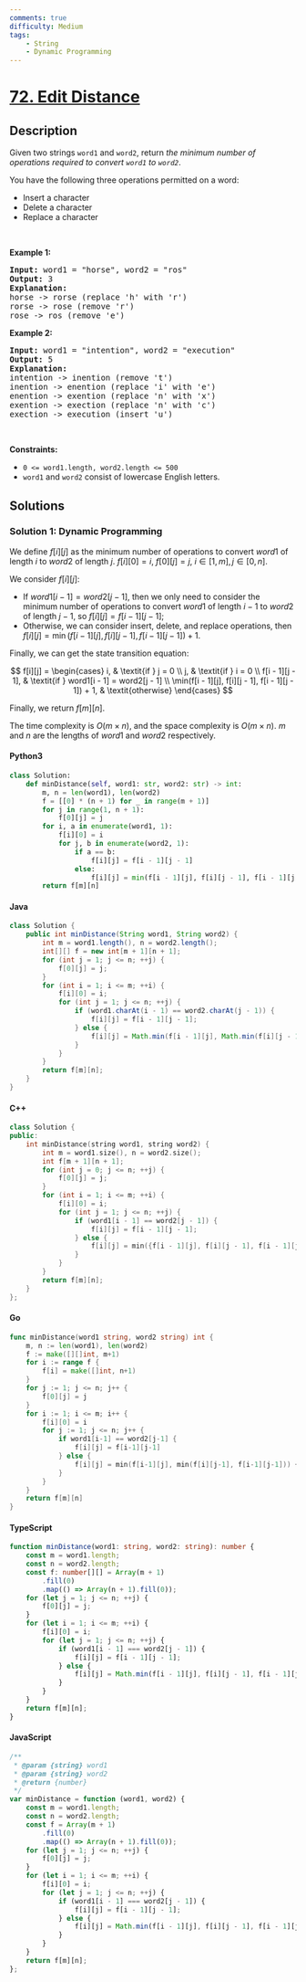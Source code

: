 ```yaml
---
comments: true
difficulty: Medium
tags:
    - String
    - Dynamic Programming
---
```


<!-- problem:start -->

# [72. Edit Distance](https://leetcode.com/problems/edit-distance)

## Description

<!-- description:start -->

<p>Given two strings <code>word1</code> and <code>word2</code>, return <em>the minimum number of operations required to convert <code>word1</code> to <code>word2</code></em>.</p>

<p>You have the following three operations permitted on a word:</p>

<ul>
	<li>Insert a character</li>
	<li>Delete a character</li>
	<li>Replace a character</li>
</ul>

<p>&nbsp;</p>
<p><strong class="example">Example 1:</strong></p>

<pre>
<strong>Input:</strong> word1 = &quot;horse&quot;, word2 = &quot;ros&quot;
<strong>Output:</strong> 3
<strong>Explanation:</strong> 
horse -&gt; rorse (replace &#39;h&#39; with &#39;r&#39;)
rorse -&gt; rose (remove &#39;r&#39;)
rose -&gt; ros (remove &#39;e&#39;)
</pre>

<p><strong class="example">Example 2:</strong></p>

<pre>
<strong>Input:</strong> word1 = &quot;intention&quot;, word2 = &quot;execution&quot;
<strong>Output:</strong> 5
<strong>Explanation:</strong> 
intention -&gt; inention (remove &#39;t&#39;)
inention -&gt; enention (replace &#39;i&#39; with &#39;e&#39;)
enention -&gt; exention (replace &#39;n&#39; with &#39;x&#39;)
exention -&gt; exection (replace &#39;n&#39; with &#39;c&#39;)
exection -&gt; execution (insert &#39;u&#39;)
</pre>

<p>&nbsp;</p>
<p><strong>Constraints:</strong></p>

<ul>
	<li><code>0 &lt;= word1.length, word2.length &lt;= 500</code></li>
	<li><code>word1</code> and <code>word2</code> consist of lowercase English letters.</li>
</ul>

<!-- description:end -->

## Solutions

<!-- solution:start -->

### Solution 1: Dynamic Programming

We define $f[i][j]$ as the minimum number of operations to convert $word1$ of length $i$ to $word2$ of length $j$. $f[i][0] = i$, $f[0][j] = j$, $i \in [1, m], j \in [0, n]$.

We consider $f[i][j]$:

-   If $word1[i - 1] = word2[j - 1]$, then we only need to consider the minimum number of operations to convert $word1$ of length $i - 1$ to $word2$ of length $j - 1$, so $f[i][j] = f[i - 1][j - 1]$;
-   Otherwise, we can consider insert, delete, and replace operations, then $f[i][j] = \min(f[i - 1][j], f[i][j - 1], f[i - 1][j - 1]) + 1$.

Finally, we can get the state transition equation:

$$
f[i][j] = \begin{cases}
i, & \textit{if } j = 0 \\
j, & \textit{if } i = 0 \\
f[i - 1][j - 1], & \textit{if } word1[i - 1] = word2[j - 1] \\
\min(f[i - 1][j], f[i][j - 1], f[i - 1][j - 1]) + 1, & \textit{otherwise}
\end{cases}
$$

Finally, we return $f[m][n]$.

The time complexity is $O(m \times n)$, and the space complexity is $O(m \times n)$. $m$ and $n$ are the lengths of $word1$ and $word2$ respectively.

<!-- tabs:start -->

#### Python3

```python
class Solution:
    def minDistance(self, word1: str, word2: str) -> int:
        m, n = len(word1), len(word2)
        f = [[0] * (n + 1) for _ in range(m + 1)]
        for j in range(1, n + 1):
            f[0][j] = j
        for i, a in enumerate(word1, 1):
            f[i][0] = i
            for j, b in enumerate(word2, 1):
                if a == b:
                    f[i][j] = f[i - 1][j - 1]
                else:
                    f[i][j] = min(f[i - 1][j], f[i][j - 1], f[i - 1][j - 1]) + 1
        return f[m][n]
```

#### Java

```java
class Solution {
    public int minDistance(String word1, String word2) {
        int m = word1.length(), n = word2.length();
        int[][] f = new int[m + 1][n + 1];
        for (int j = 1; j <= n; ++j) {
            f[0][j] = j;
        }
        for (int i = 1; i <= m; ++i) {
            f[i][0] = i;
            for (int j = 1; j <= n; ++j) {
                if (word1.charAt(i - 1) == word2.charAt(j - 1)) {
                    f[i][j] = f[i - 1][j - 1];
                } else {
                    f[i][j] = Math.min(f[i - 1][j], Math.min(f[i][j - 1], f[i - 1][j - 1])) + 1;
                }
            }
        }
        return f[m][n];
    }
}
```

#### C++

```cpp
class Solution {
public:
    int minDistance(string word1, string word2) {
        int m = word1.size(), n = word2.size();
        int f[m + 1][n + 1];
        for (int j = 0; j <= n; ++j) {
            f[0][j] = j;
        }
        for (int i = 1; i <= m; ++i) {
            f[i][0] = i;
            for (int j = 1; j <= n; ++j) {
                if (word1[i - 1] == word2[j - 1]) {
                    f[i][j] = f[i - 1][j - 1];
                } else {
                    f[i][j] = min({f[i - 1][j], f[i][j - 1], f[i - 1][j - 1]}) + 1;
                }
            }
        }
        return f[m][n];
    }
};
```

#### Go

```go
func minDistance(word1 string, word2 string) int {
	m, n := len(word1), len(word2)
	f := make([][]int, m+1)
	for i := range f {
		f[i] = make([]int, n+1)
	}
	for j := 1; j <= n; j++ {
		f[0][j] = j
	}
	for i := 1; i <= m; i++ {
		f[i][0] = i
		for j := 1; j <= n; j++ {
			if word1[i-1] == word2[j-1] {
				f[i][j] = f[i-1][j-1]
			} else {
				f[i][j] = min(f[i-1][j], min(f[i][j-1], f[i-1][j-1])) + 1
			}
		}
	}
	return f[m][n]
}
```

#### TypeScript

```ts
function minDistance(word1: string, word2: string): number {
    const m = word1.length;
    const n = word2.length;
    const f: number[][] = Array(m + 1)
        .fill(0)
        .map(() => Array(n + 1).fill(0));
    for (let j = 1; j <= n; ++j) {
        f[0][j] = j;
    }
    for (let i = 1; i <= m; ++i) {
        f[i][0] = i;
        for (let j = 1; j <= n; ++j) {
            if (word1[i - 1] === word2[j - 1]) {
                f[i][j] = f[i - 1][j - 1];
            } else {
                f[i][j] = Math.min(f[i - 1][j], f[i][j - 1], f[i - 1][j - 1]) + 1;
            }
        }
    }
    return f[m][n];
}
```

#### JavaScript

```js
/**
 * @param {string} word1
 * @param {string} word2
 * @return {number}
 */
var minDistance = function (word1, word2) {
    const m = word1.length;
    const n = word2.length;
    const f = Array(m + 1)
        .fill(0)
        .map(() => Array(n + 1).fill(0));
    for (let j = 1; j <= n; ++j) {
        f[0][j] = j;
    }
    for (let i = 1; i <= m; ++i) {
        f[i][0] = i;
        for (let j = 1; j <= n; ++j) {
            if (word1[i - 1] === word2[j - 1]) {
                f[i][j] = f[i - 1][j - 1];
            } else {
                f[i][j] = Math.min(f[i - 1][j], f[i][j - 1], f[i - 1][j - 1]) + 1;
            }
        }
    }
    return f[m][n];
};
```

<!-- tabs:end -->

<!-- solution:end -->

<!-- problem:end -->
